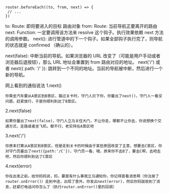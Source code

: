 ```
router.beforeEach((to, from, next) => {
 // ...
})
```
to: Route: 即将要进入的目标 路由对象
from: Route: 当前导航正要离开的路由
next: Function: 一定要调用该方法来 resolve 这个钩子。执行效果依赖 next 方法的调用参数。
next(): 进行管道中的下一个钩子。如果全部钩子执行完了，则导航的状态就是 confirmed （确认的）。

next(false): 中断当前的导航。如果浏览器的 URL 改变了（可能是用户手动或者浏览器后退按钮），那么 URL 地址会重置到 from 路由对应的地址。
next('/') 或者 next({ path: '/' }): 跳转到一个不同的地址。当前的导航被中断，然后进行一个新的导航。

网上看到的通俗说法
1.next()
```
你乘坐汽车要从A景区到B景区，路过关卡时，守门人拦下你，你量出了next()，守门人一看没问题，赶紧放行，于是你顺利到达了B景区。
```
2.next(false)
```
如果你量出了next(false)，守门人立马关住大门，不让你走，哪都不让你去，你说想换个交通方式，走路或者坐飞机，都不行，老实待在A景区吧
```
3.next('/')
```
你原本打算从A景区到B景区，但是走到关卡的时候由于某些原因改变了主意，想要去C景区，你对守门员量出了next({path:'/C'})，守门员一看，哦，原来你不去B了，要去C啊，去吧去吧，然后你顺利到达了C景区
```
4.next(error)
```
你在出发之前，给你妈妈说，妈，要是有什么事我立马通知你，你记得查看消息啊（你注册了router.onError()）走到中途，出现了意外，你发出next(error)，然后你妈就收到了消息，赶紧打电话问你怎么了（执行router.onError()里的回调）
```